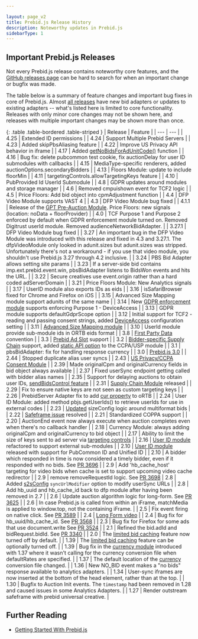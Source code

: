 ```yaml
---

layout: page_v2
title: Prebid.js Release History
description: Noteworthy updates in Prebid.js
sidebarType: 1
---
```


## Important Prebid.js Releases

Not every Prebid.js release contains noteworthy core features, and
the [GitHub releases page](https://github.com/prebid/Prebid.js/releases) can be hard to search for when an important change or bugfix was made.

The table below is a summary of feature changes and important bug fixes in core of Prebid.js. Almost [all releases](https://github.com/prebid/Prebid.js/releases) have new bid adapters or updates to existing adapters -- what's listed here is limited to core functionality. Releases with only minor core changes may not be shown here, and releases with multiple important changes may be shown more than once.

{: .table .table-bordered .table-striped }
| Release | Feature |
| --- | --- |
| 4.25 | Extended ID permissions |
| 4.24 | Support Multiple Prebid Servers |
| 4.23 | Added skipPbsAliasing feature |
| 4.22 | Improve US Privacy API behavior in iframe |
| 4.17 | Added [getNoBidsForAdUnitCode()](/dev-docs/publisher-api-reference.html#module_pbjs.getNoBidsForAdUnitCode) function |
| 4.16 | Bug fix: delete pubcommon test cookie, fix auctionDelay for user ID submodules with callbacks |
| 4.15 | MediaType-specific renderers, added auctionOptions.secondaryBidders |
| 4.13 | Floors Module: update to include floorMin |
| 4.11 | targetingControls.allowTargetingKeys feature |
| 4.10 | PubProvided Id UserId Submodule |
| 4.8 | GDPR updates around modules and storage manager |
| 4.6 | Removed cmpuishown event for TCF2 logic |
| 4.5 | Price Floors: Add bid object into cpmAdjustment function |
| 4.4 | DFP Video Module supports VAST 4 |
| 4.3 | DFP Video Module bug fixed |
| 4.1.1 | Release of the [GPT Pre-Auction Module](https://docs.prebid.org/dev-docs/modules/gpt-pre-auction.html). Price Floors: new signals (location: noData + floorProvider) |
| 4.0 | TCF Purpose 1 and Purpose 2 enforced by default when GDPR enforcement module turned on. Removed Digitrust userId module. Removed audienceNetworkBidAdapter. |
| 3.27.1 | DFP Video Module bug fixed |
| 3.27 | An important bug in the DFP Video Module was introduced with this release and fixed in 4.3 and 3.27.1. The dfpVideoModule only looked in adunit.sizes but adunit.sizes was stripped. Unfortunately there's not a workaround - if you use that video module, you shouldn't use Prebid.js 3.27 through 4.2 inclusive. |
| 3.24 | PBS Bid Adapter allows setting site params |
| 3.23 | If a server-side bid contains imp.ext.prebid.event.win, pbsBidAdapter listens to BidsWon events and hits the URL. |
| 3.22 | Secure creatives use event.origin rather than a hard coded adServerDomain |
| 3.21 | Price Floors Module: New Analytics signals |
| 3.17 | UserID module also exports IDs as eids |
| 3.16 | isSafariBrowser fixed for Chrome and Firefox on iOS |
| 3.15 | Advanced Size Mapping module support adunits of the same name |
| 3.14 | New [GDPR enforcement module](/dev-docs/modules/gdprEnforcement.html) supports enforcing Purpose 1 - DeviceAccess |
| 3.13 | GDPR module supports defaultGdprScope option |
| 3.12 | Initial support for TCF2 - reading and passing consent strings, added [DeviceAccess](/dev-docs/publisher-api-reference.html#setConfig-deviceAccess) configuration setting |
| 3.11 | [Advanced Size Mapping module](/dev-docs/modules/sizeMappingV2.html) |
| 3.10 | UserId module provide sub-module ids in ORTB eids format |
| 3.8 | [First Party Data](/dev-docs/publisher-api-reference.html#setConfig-fpd) convention |
| 3.3 | [Prebid Ad Slot](/features/pbAdSlot.html) support |
| 3.2 | [Bidder-specific Supply Chain](/dev-docs/modules/schain.html#bidder-specific-supply-chains) support, added [static API option](/dev-docs/modules/consentManagementUsp.html) to the CCPA/USP module |
| 3.1 | pbsBidAdapter: fix for handling response currency |
| 3.0 | [Prebid.js 3.0](/blog/pbjs-3) |
| 2.44 | Stopped duplicate alias user syncs |
| 2.43 | [US Privacy/CCPA Consent Module](/dev-docs/modules/consentManagementUsp.html) |
| 2.39 | Made originalCpm and originalCurrency fields in bid object always available |
| 2.37 | Fixed userSync endpoint getting called with bidder alias names |
| 2.35 | Support for delaying auctions to obtain user IDs, [sendBidsControl feature](/dev-docs/publisher-api-reference.html#setConfig-Send-Bids-Control) |
| 2.31 | [Supply Chain Module](/dev-docs/modules/schain.html) released | 
| 2.29 | Fix to ensure native keys are not seen as custom targeting keys |
| 2.26 | PrebidServer Adapter fix to add [cur property](https://github.com/prebid/Prebid.js/issues/3951) to oRTB |
| 2.24 | User ID Module: added method pbjs.getUserIds() to retrieve userIds for use in external codes |
| 2.23 | [Updated](https://github.com/prebid/Prebid.js/issues/3894) sizeConfig logic around multiformat bids |
| 2.22 | [Safeframe issue](https://github.com/prebid/prebid-universal-creative/pull/64) resolved |
| 2.21 | Standardized COPPA support |
| 2.20 | AuctionEnd event now always execute when auction completes even when there's no callback handler |
| 2.18 | Currency Module: always adding originalCpm and originalCurrency to bid object |
| 2.17 | Ability to limit the size of keys sent to ad server via [targeting controls](/dev-docs/publisher-api-reference.html#setConfig-targetingControls) |
| 2.16 | [User ID module](/dev-docs/modules/userId.html) refactored to support external sub-modules |
| 2.10 | [User ID module](/dev-docs/modules/userId.html) released with support for PubCommon ID and Unified ID |
| 2.10 | A bidder which responded in time is now considered a timely bidder, even if it responded with no bids. See [PR 3696](https://github.com/prebid/Prebid.js/pull/3696) |
| 2.9 | Add 'hb_cache_host' targeting for video bids when cache is set to support upcoming video cache redirector |
| 2.9 | remove removeRequestId logic. See [PR 3698](https://github.com/prebid/Prebid.js/pull/3698)
| 2.8 | Added [s2sConfig](/dev-docs/publisher-api-reference.html#setConfig-Server-to-Server) `syncUrlModifier` option to modify userSync URLs |
| 2.8 | Add hb_uuid and hb_cache_id back to dfp module after having been removed in 2.7 |
| 2.6 | Update auction algorithm logic for long-form. See [PR 3625](https://github.com/prebid/Prebid.js/pull/3625) |
| 2.6 | In case Prebid.js is called from within an iFrame, matchMedia is applied to window.top, not the containing iFrame. |
| 2.5 | Fix event firing on native click. See [PR 3589](https://github.com/prebid/Prebid.js/pull/3589) |
| 2.4 | [Long Form video](/prebid-video/video-long-form.html) |
| 2.4 | Bug fix for hb_uuid/hb_cache_id. See [PR 3568](https://github.com/prebid/Prebid.js/pull/3568) |
| 2.3 | Bug fix for Firefox for some ads that use document.write See [PR 3524](https://github.com/prebid/Prebid.js/pull/3524) |
| 2.1 | Refined the bid.adId and bidRequest.bidId. See [PR 3340](https://github.com/prebid/Prebid.js/pull/3440) |
| 2.0 | The [limited bid caching](/dev-docs/faq.html#does-prebidjs-cache-bids) feature now turned off by default. |
| 1.39 | The [limited bid caching](/dev-docs/faq.html#does-prebidjs-cache-bids) feature can be optionally turned off. |
| 1.39 | Bug fix in the [currency module](/dev-docs/modules/currency.html) introduced with 1.37 where it wasn't calling for the currency conversion file when defaultRates are specified. |
| 1.37 | The default location of the [currency](/dev-docs/modules/currency.html) conversion file changed. |
| 1.36 | New NO_BID event makes a "no bids" response available to analytics adapters. |
| 1.34 | User-sync iframes are now inserted at the bottom of the head element, rather than at the top. |
| 1.30 | Bugfix to Auction Init events. The `timestamp` had been removed in 1.28 and caused issues in some Analytics Adapters. |
| 1.27 | Render outstream safeframe with prebid universal creative. |

## Further Reading

+ [Getting Started With Prebid.js]({{site.github.url}}/overview/getting-started.html)
